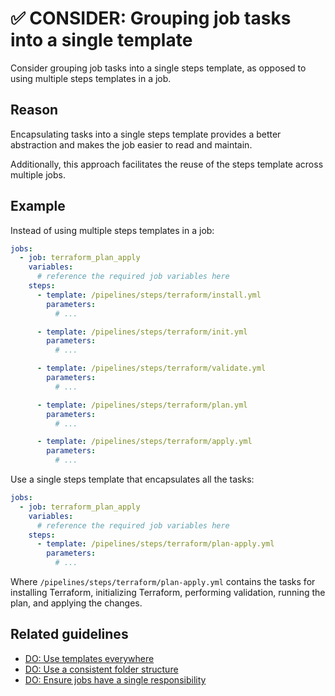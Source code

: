 # ✅ CONSIDER: Grouping job tasks into a single template

Consider grouping job tasks into a single steps template, as opposed to using
multiple steps templates in a job.

## Reason

Encapsulating tasks into a single steps template provides a better abstraction
and makes the job easier to read and maintain.

Additionally, this approach facilitates the reuse of the steps template across
multiple jobs.

## Example

Instead of using multiple steps templates in a job:

```yaml
jobs:
  - job: terraform_plan_apply
    variables:
      # reference the required job variables here
    steps:
      - template: /pipelines/steps/terraform/install.yml
        parameters:
          # ...

      - template: /pipelines/steps/terraform/init.yml
        parameters:
          # ...

      - template: /pipelines/steps/terraform/validate.yml
        parameters:
          # ...

      - template: /pipelines/steps/terraform/plan.yml
        parameters:
          # ...

      - template: /pipelines/steps/terraform/apply.yml
        parameters:
          # ...
```

Use a single steps template that encapsulates all the tasks:

```yaml
jobs:
  - job: terraform_plan_apply
    variables:
      # reference the required job variables here
    steps:
      - template: /pipelines/steps/terraform/plan-apply.yml
        parameters:
          # ...
```

Where `/pipelines/steps/terraform/plan-apply.yml` contains the tasks for
installing Terraform, initializing Terraform, performing validation, running the
plan, and applying the changes.

## Related guidelines

- [DO: Use templates everywhere](../general/do-templates-everywhere.md)
- [DO: Use a consistent folder structure](../general/do-folder-structure.md)
- [DO: Ensure jobs have a single responsibility](../jobs/do-single-responsibility.md)